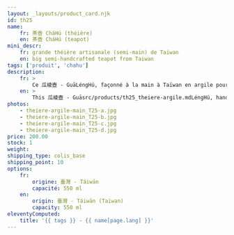```yaml
---
layout: _layouts/product_card.njk
id: th25
name:
    fr: 茶壺 CháHú (théière) 
    en: 茶壺 CháHú (teapot)
mini_descr:
    fr: grande théière artisanale (semi-main) de Taïwan
    en: big semi-handcrafted teapot from Taiwan
tags: ['produit', 'chahu']
description: 
    fr: >
        Ce 瓜棱壺 - GuāLéngHú, façonné à la main à Taïwan en argile pourpre, reflète l’élégance de la nature et l’artisanat traditionnel. Avec sa capacité de 550 ml,<!--more--> il est idéal pour partager un thé dans une ambiance conviviale. Sa forme en courge et ses lignes soignées en font un objet unique, à la fois pratique et plein de caractère.
    en: >
        This 瓜棱壺 - Guāsrc/products/th25_theiere-argile.mdLéngHú, handcrafted in Taiwan from purple clay, reflects the elegance of nature and traditional craftsmanship. With its 550 ml capacity,<!--more--> it’s perfect for sharing tea in a warm and friendly atmosphere. Its gourd-like shape and refined lines make it a unique piece, both functional and full of character.
photos:
    - theiere-argile-main_T25-a.jpg
    - theiere-argile-main_T25-b.jpg
    - theiere-argile-main_T25-c.jpg
    - theiere-argile-main_T25-d.jpg
price: 200.00
stock: 1
weight: 
shipping_type: colis_base
shipping_point: 10
options:
    fr:
        origine: 臺灣 - Táiwān
        capacité: 550 ml
    en:
        origin: 臺灣 - Táiwān (Taiwan)
        capacity: 550 ml
eleventyComputed:
    title: '{{ tags }} - {{ name[page.lang] }}'
---
```

